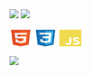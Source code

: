 <div>
  <img height="160em" src="https://github-readme-stats.vercel.app/api?username=Jaumz&show_icons=true&theme=blue-green&include_all_commits=true&count_private=true"/>
    <img height="160em" src="https://github-readme-stats.vercel.app/api/top-langs/?username=Jaumz&layout=compact&langs_count=16&theme=blue-green"/>
</div>
</div>
  
<div style="display: inline_block"><br>
  <img align="center" height="30" width="40" src="https://raw.githubusercontent.com/devicons/devicon/master/icons/html5/html5-original.svg">
  <img align="center" height="30" width="40" src="https://raw.githubusercontent.com/devicons/devicon/master/icons/css3/css3-original.svg">
    <img align="center" height="30" width="40" src="https://raw.githubusercontent.com/devicons/devicon/master/icons/javascript/javascript-plain.svg">
</div>
<div> <br>
  <a href="https://www.linkedin.com/in/joão-viana07/" target="_blank"><img src="https://img.shields.io/badge/LinkedIn-0077B5?style=for-the-badge&logo=linkedin&logoColor=white" target="_blank">
  </div
